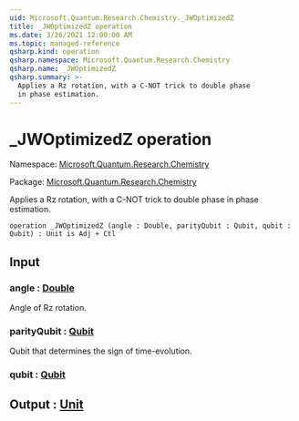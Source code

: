 ```yaml
---
uid: Microsoft.Quantum.Research.Chemistry._JWOptimizedZ
title: _JWOptimizedZ operation
ms.date: 3/26/2021 12:00:00 AM
ms.topic: managed-reference
qsharp.kind: operation
qsharp.namespace: Microsoft.Quantum.Research.Chemistry
qsharp.name: _JWOptimizedZ
qsharp.summary: >-
  Applies a Rz rotation, with a C-NOT trick to double phase
  in phase estimation.
---
```


# _JWOptimizedZ operation

Namespace: [Microsoft.Quantum.Research.Chemistry](xref:Microsoft.Quantum.Research.Chemistry)

Package: [Microsoft.Quantum.Research.Chemistry](https://nuget.org/packages/Microsoft.Quantum.Research.Chemistry)


Applies a Rz rotation, with a C-NOT trick to double phasein phase estimation.

```qsharp
operation _JWOptimizedZ (angle : Double, parityQubit : Qubit, qubit : Qubit) : Unit is Adj + Ctl
```


## Input

### angle : [Double](xref:microsoft.quantum.lang-ref.double)

Angle of Rz rotation.


### parityQubit : [Qubit](xref:microsoft.quantum.lang-ref.qubit)

Qubit that determines the sign of time-evolution.


### qubit : [Qubit](xref:microsoft.quantum.lang-ref.qubit)





## Output : [Unit](xref:microsoft.quantum.lang-ref.unit)

